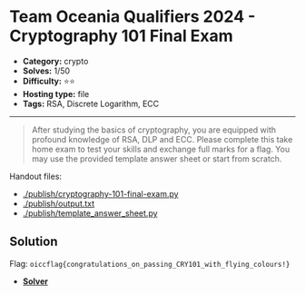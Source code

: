 # Team Oceania Qualifiers 2024 - Cryptography 101 Final Exam

- **Category:** crypto
- **Solves:** 1/50
- **Difficulty:** ⭐️⭐️
- **Hosting type:** file
- **Tags:** RSA, Discrete Logarithm, ECC

---

> After studying the basics of cryptography, you are equipped with profound knowledge of RSA, DLP and ECC. Please complete this take home exam to test your skills and exchange full marks for a flag. You may use the provided template answer sheet or start from scratch.


Handout files:

- [./publish/cryptography-101-final-exam.py](./publish/cryptography-101-final-exam.py)
- [./publish/output.txt](./publish/output.txt)
- [./publish/template_answer_sheet.py](./publish/template_answer_sheet.py)

## Solution

Flag: `oiccflag{congratulations_on_passing_CRY101_with_flying_colours!}`


- [**Solver**](./solve/solv.sage)



